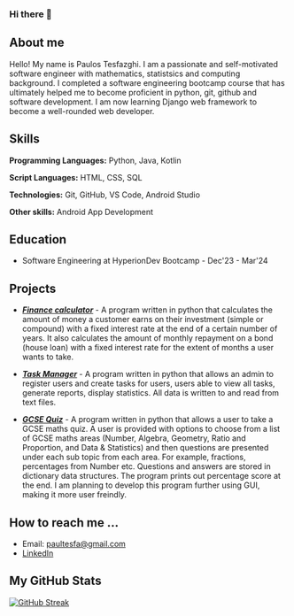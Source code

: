 ### Hi there 👋

<h2> About me </h2>

Hello! My name is Paulos Tesfazghi. I am a passionate and self-motivated software engineer with mathematics, statistsics and computing background.
I completed a software engineering bootcamp course that has ultimately helped me to become proficient in python, git, github and software 
development. I am now learning Django web framework to become a well-rounded web developer.

<h2> Skills </h2>

**Programming Languages:** Python, Java, Kotlin

**Script Languages:**  HTML, CSS, SQL

**Technologies:**  Git, GitHub, VS Code, Android Studio

**Other skills:** Android App Development

<h2>Education</h2>

* Software Engineering at HyperionDev Bootcamp - Dec'23 - Mar'24

<h2>Projects </h2>

* ***[Finance calculator](https://github.com/pth2020/finalCapstone/blob/master/task_manager.py)*** - A program written in python that calculates the amount of money a customer earns on their investment (simple or compound) 
  with a fixed interest rate at the end of a certain number of years. It also calculates the amount of monthly repayment on a bond (house loan) 
  with a fixed interest rate for the extent of months a user wants to take. 

* ***[Task Manager](https://github.com/pth2020/Bootcamp-Portfolio/blob/main/Capstone%20Project%201/finance_calculators.py)*** - A program written in python that allows an admin to register users and create tasks for users, users able to view all tasks,
  generate reports, display statistics. All data is written to and read from text files.

* ***[GCSE Quiz](https://github.com/pth2020/Own-Projects/blob/main/GCSE%20maths%20quiz/quiz.py)*** - A program written in python that allows a user to take a GCSE maths quiz. A user is provided with options to choose from a list of
  GCSE maths areas (Number, Algebra, Geometry, Ratio and Proportion, and Data & Statistics) and then questions are presented under each sub topic from each area.
  For example, fractions, percentages from Number etc. Questions and answers are stored in dictionary data structures. The program prints out percentage score at the end.
  I am planning to develop this program further using GUI, making it more user freindly.   
   
<h2>How to reach me ...</h2>

* Email: paultesfa@gmail.com
* [LinkedIn](https://www.linkedin.com/in/paulos-tesfazghi-59098318a/)
  

<h2>My GitHub Stats</h2>

[![GitHub Streak](http://github-readme-streak-stats.herokuapp.com?user=pth2020&theme=dark&background=000000)](https://git.io/streak-stats)

